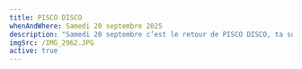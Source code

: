 ```yaml
---
title: PISCO DISCO
whenAndWhere: Samedi 20 septembre 2025
description: "Samedi 20 septembre c’est le retour de PISCO DISCO, ta soirée péruvienne préférée \U0001F1F5\U0001F1EA\n\nDJ set des 21h00 avec LALA (@la_slack & @lazizze) pour une énorme session groove \U0001F57A\n\nLes assiettes à partager  : \n\nCEVICHE   22.00\nDaurade · leche de tigre · patates douces · maïs soufflé\n\nCAUSA A LA LIMEÑA   17.00\nPommes de terres au piment jaune · thon blanc · avocat\n\nALITAS ACEVICHADAS   14.00\nAiles de poulet grillées · sauce piment et citron vert\n\nAJI DE GALLINA   20.00\nMijoté de poulet au piment jaune · riz \n"
imgSrc: /IMG_2962.JPG
active: true
---
```



